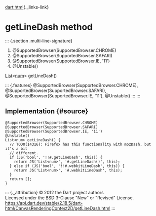 [dart:html](../../dart-html/dart-html-library){._links-link}

getLineDash method
==================

::: {.section .multi-line-signature}
<div>

1.  \@SupportedBrowser(SupportedBrowser.CHROME)
2.  \@SupportedBrowser(SupportedBrowser.SAFARI)
3.  \@SupportedBrowser(SupportedBrowser.IE, \'11\')
4.  \@Unstable()

</div>

[List](../../dart-core/list-class)\<[num](../../dart-core/num-class)\>
getLineDash()

::: {.features}
\@SupportedBrowser(SupportedBrowser.CHROME),
\@SupportedBrowser(SupportedBrowser.SAFARI),
\@SupportedBrowser(SupportedBrowser.IE, \'11\'), \@Unstable()
:::
:::

Implementation {#source}
--------------

``` {.language-dart data-language="dart"}
@SupportedBrowser(SupportedBrowser.CHROME)
@SupportedBrowser(SupportedBrowser.SAFARI)
@SupportedBrowser(SupportedBrowser.IE, '11')
@Unstable()
List<num> getLineDash() {
  // TODO(14316): Firefox has this functionality with mozDash, but it's a bit
  // different.
  if (JS('bool', '!!#.getLineDash', this)) {
    return JS('List<num>', '#.getLineDash()', this);
  } else if (JS('bool', '!!#.webkitLineDash', this)) {
    return JS('List<num>', '#.webkitLineDash', this);
  }
  return [];
}
```

::: {._attribution}
© 2012 the Dart project authors\
Licensed under the BSD 3-Clause \"New\" or \"Revised\" License.\
<https://api.dart.dev/stable/2.18.5/dart-html/CanvasRenderingContext2D/getLineDash.html>
:::
